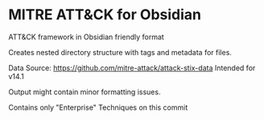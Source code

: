 # MITRE ATT&CK for Obsidian
ATT&CK framework in Obsidian friendly format

Creates nested directory structure with tags and metadata for files.

Data Source: https://github.com/mitre-attack/attack-stix-data
Intended for v14.1

Output might contain minor formatting issues.

Contains only "Enterprise" Techniques on this commit
